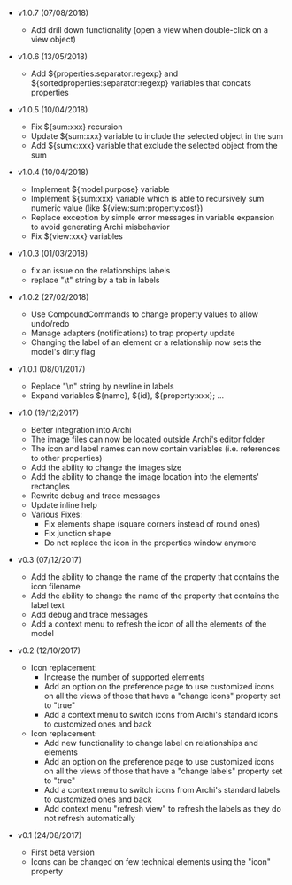 * v1.0.7 (07/08/2018)
  * Add drill down functionality (open a view when double-click on a view object)

* v1.0.6 (13/05/2018)
  * Add ${properties:separator:regexp} and ${sortedproperties:separator:regexp} variables that concats properties

* v1.0.5 (10/04/2018)
  * Fix ${sum:xxx} recursion
  * Update ${sum:xxx} variable to include the selected object in the sum
  * Add ${sumx:xxx} variable that exclude the selected object from the sum

* v1.0.4 (10/04/2018)
  * Implement ${model:purpose} variable
  * Implement ${sum:xxx} variable which is able to recursively sum numeric value (like ${view:sum:property:cost})
  * Replace exception by simple error messages in variable expansion to avoid generating Archi misbehavior
  * Fix ${view:xxx} variables

* v1.0.3 (01/03/2018)
  * fix an issue on the relationships labels
  * replace "\t" string by a tab in labels

* v1.0.2 (27/02/2018)
  * Use CompoundCommands to change property values to allow undo/redo
  * Manage adapters (notifications) to trap property update
  * Changing the label of an element or a relationship now sets the model's dirty flag 

* v1.0.1 (08/01/2017)
  * Replace "\n" string by newline in labels
  * Expand variables ${name}, ${id}, ${property:xxx}; ...

* v1.0 (19/12/2017)
  * Better integration into Archi
  * The image files can now be located outside Archi's editor folder
  * The icon and label names can now contain variables (i.e. references to other properties)
  * Add the ability to change the images size
  * Add the ability to change the image location into the elements' rectangles 
  * Rewrite debug and trace messages
  * Update inline help
  * Various Fixes:
    * Fix elements shape (square corners instead of round ones)
    * Fix junction shape
    * Do not replace the icon in the properties window anymore

* v0.3 (07/12/2017)
  * Add the ability to change the name of the property that contains the icon filename
  * Add the ability to change the name of the property that contains the label text
  * Add debug and trace messages
  * Add a context menu to refresh the icon of all the elements of the model
	
* v0.2 (12/10/2017)
  * Icon replacement:
    * Increase the number of supported elements
    * Add an option on the preference page to use customized icons on all the views of those that have a "change icons" property set to "true"
    * Add a context menu to switch icons from Archi's standard icons to customized ones and back
  * Icon replacement:
    * Add new functionality to change label on relationships and elements
    * Add an option on the preference page to use customized icons on all the views of those that have a "change labels" property set to "true"
    * Add a context menu to switch icons from Archi's standard labels to customized ones and back
    * Add context menu "refresh view" to refresh the labels as they do not refresh automatically
		
* v0.1 (24/08/2017)
  * First beta version
  * Icons can be changed on few technical elements using the "icon" property